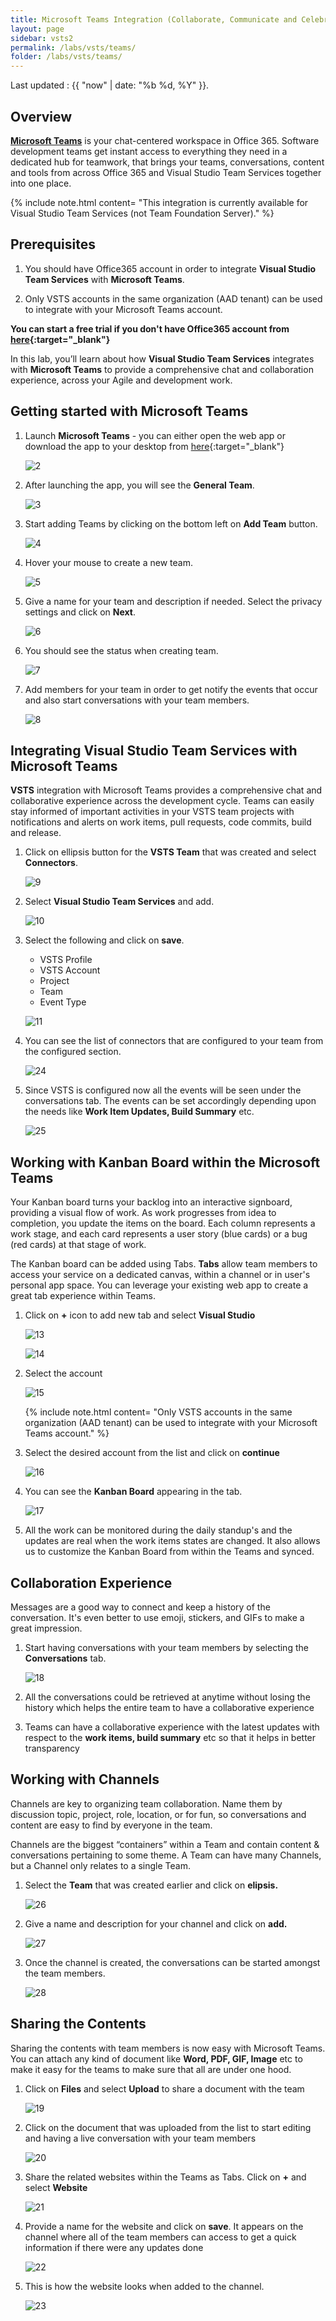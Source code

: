 ```yaml
---
title: Microsoft Teams Integration (Collaborate, Communicate and Celebrate)
layout: page
sidebar: vsts2
permalink: /labs/vsts/teams/
folder: /labs/vsts/teams/
---
```


Last updated : {{ "now" | date: "%b %d, %Y" }}.

## Overview

**[Microsoft Teams](https://teams.microsoft.com/start)** is your chat-centered workspace in Office 365. Software development teams get instant access to everything they need in a dedicated
hub for teamwork, that brings your teams, conversations, content and tools from across Office 365 and Visual Studio Team Services together into one place.

{% include note.html content= "This integration is currently available for Visual Studio Team Services (not Team Foundation Server)." %}

## Prerequisites

1. You should have Office365 account in order to integrate **Visual Studio Team Services** with **Microsoft Teams**.

1. Only VSTS accounts in the same organization (AAD tenant) can be used to integrate with your Microsoft Teams account.

**You can start a free trial if you don't have Office365 account from [here](https://teams.microsoft.com/start){:target="_blank"}**

In this lab, you’ll learn about how **Visual Studio Team Services** integrates with **Microsoft Teams** to provide a comprehensive chat and collaboration experience, across your Agile and development work.

## Getting started with Microsoft Teams

1. Launch **Microsoft Teams** - you can either open the web app or download the app to your desktop from [here](https://teams.microsoft.com/dl/launcher/launcher.html?url=/_%23/l/home/0/0&type=home){:target="_blank"}

   ![2](images/2.png)

1. After launching the app, you will see the **General Team**.

   ![3](images/3.png)

1. Start adding Teams by clicking on the bottom left on **Add Team** button.

   ![4](images/4.png)

1. Hover your mouse to create a new team.

   ![5](images/5.png)

1. Give a name for your team and description if needed. Select the privacy settings and click on **Next**.

   ![6](images/6.png)

1. You should see the status when creating team.

   ![7](images/7.png)

1. Add members for your team in order to get notify the events that occur and also start conversations with your team members.

   ![8](images/8.png)

## Integrating Visual Studio Team Services with Microsoft Teams

**VSTS** integration with Microsoft Teams provides a comprehensive chat and collaborative experience across the development cycle. Teams can easily stay informed of important activities in your VSTS team projects with notifications and alerts on work items, pull requests, code commits, build and release.

1. Click on ellipsis button for the **VSTS Team** that was created and select **Connectors**.

   ![9](images/9.png)

1. Select **Visual Studio Team Services** and add.

   ![10](images/10.png)

1. Select the following and click on **save**.

   - VSTS Profile
   - VSTS Account
   - Project
   - Team
   - Event Type

   ![11](images/11.png)

1. You can see the list of connectors that are configured to your team from the configured section.

    ![24](images/24.png)

1. Since VSTS is configured now all the events will be seen under the  conversations tab. The events can be set accordingly depending upon the needs like **Work Item Updates, Build Summary** etc.

    ![25](images/25.png)

## Working with Kanban Board within the Microsoft Teams

Your Kanban board turns your backlog into an interactive signboard, providing a visual flow of work. As work progresses from idea to completion, you update the items on the board. Each column represents a work stage, and each card represents a user story (blue cards) or a bug (red cards) at that stage of work.

The Kanban board can be added using Tabs. **Tabs** allow team members to access your service on a dedicated canvas, within a channel or in user's personal app space. You can leverage your existing web app to create a great tab experience within Teams.

1. Click on **+** icon to add new tab and select **Visual Studio**

   ![13](images/13.png)

   ![14](images/14.png)

1. Select the account

   ![15](images/15.png)

   {% include note.html content= "Only VSTS accounts in the same organization (AAD tenant) can be used to integrate with your Microsoft Teams account." %}

1. Select the desired account from the list and click on **continue**

   ![16](images/16.png)

1. You can see the **Kanban Board** appearing in the tab.

   ![17](images/17.png)

1. All the work can be monitored during the daily standup's and the updates are real when the work items states are changed. It also allows us to customize the Kanban Board from within the Teams and synced.

## Collaboration Experience

Messages are a good way to connect and keep a history of the conversation. It's even better to use emoji, stickers, and GIFs to make a great impression.

1. Start having conversations with your team members by selecting the **Conversations** tab.

   ![18](images/18.png)

1. All the conversations could be retrieved at anytime without losing the history which helps the entire team to have a collaborative experience

1. Teams can have a collaborative experience with the latest updates with respect to the **work items, build summary** etc so that it helps in better transparency

## Working with Channels

Channels are key to organizing team collaboration. Name them by discussion topic, project, role, location, or for fun, so conversations and content are easy to find by everyone in the team.

Channels are the biggest “containers” within a Team and contain content & conversations pertaining to some theme. A Team can have many Channels, but a Channel only relates to a single Team.

1. Select the **Team** that was created earlier and click on **elipsis.**

   ![26](images/26.png)

1. Give a name and description for your channel and click on **add.**

   ![27](images/27.png)

1. Once the channel is created, the conversations can be started amongst the team members.

   ![28](images/28.png)

## Sharing the Contents

Sharing the contents with team members is now easy with Microsoft Teams. You can attach any kind of document like **Word, PDF, GIF, Image** etc to make it easy for the teams to make sure that all are under one hood.

1. Click on **Files** and select **Upload** to share a document with the team

   ![19](images/19.png)

1. Click on the document that was uploaded from the list to start editing and having a live conversation with your team members

   ![20](images/20.png)

1. Share the related websites within the Teams as Tabs. Click on **+** and select **Website**

   ![21](images/21.png)

1. Provide a name for the website and click on **save**. It appears on the channel where all of the team members can access to get a quick information if there were any updates done

   ![22](images/22.png)

1. This is how the website looks when added to the channel.

   ![23](images/23.png)